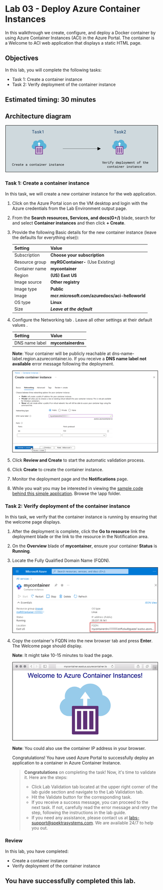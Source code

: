 
# Lab 03 - Deploy Azure Container Instances

In this walkthrough we create, configure, and deploy a Docker container by using Azure Container Instances (ACI) in the Azure Portal. The container is a Welcome to ACI web application that displays a static HTML page. 

## Objectives

In this lab, you will complete the following tasks:

+ Task 1: Create a container instance
+ Task 2: Verify deployment of the container instance

## Estimated timing: 30 minutes

## Architecture diagram

![](../images/az900lab03.PNG) 

### Task 1: Create a container instance

In this task, we will create a new container instance for the web application. 

1. Click on the Azure Portal icon on the VM desktop and login with the Azure credentials from the Lab Environment output page.

2. From the **Search resources, Services, and docs(G+/)** blade, search for and select **Container instances** and then click **+ Create**. 

3. Provide the following Basic details for the new container instance  (leave the defaults for everything else)): 

	| Setting| Value|
	|----|----|
	| Subscription | **Choose your subscription** |
	| Resource group | **myRGContainer-<inject key="DeploymentID" enableCopy="false" />** (Use Existing) |
	| Container name| **mycontainer**|
	| Region | **(US) East US** |
	| Image source| **Other registry**|
	| Image type| **Public**|
	| Image| **mcr.microsoft.com/azuredocs/aci-helloworld**|
	| OS type| **Linux** |
	| Size| ***Leave at the default***|

	
4. Configure the Networking tab . Leave all other settings at their default values .

	| Setting| Value|
	|--|--|
	| DNS name label| **mycontainerdns<inject key="DeploymentID" enableCopy="false" />** |

	**Note**: Your container will be publicly reachable at dns-name-label.region.azurecontainer.io. If you receive a **DNS name label not available** error message following the deployment.

    ![Screenshot of the configuration pane of the create container instances blade, in Azure portal, with the DNS name label entered. ](../images/AZ900-01.png)

5. Click **Review and Create** to start the automatic validation process.

6. Click **Create** to create the container instance. 

7. Monitor the deployment page and the **Notifications** page. 

8. While you wait you may be interested in viewing the [sample code behind this simple application](https://github.com/Azure-Samples/aci-helloworld). Browse the \app folder. 

### Task 2: Verify deployment of the container instance

In this task, we verify that the container instance is running by ensuring that the welcome page displays.

1. After the deployment is complete, click the **Go to resource** link the deployment blade or the link to the resource in the Notification area.

2. On the **Overview** blade of **mycontainer**, ensure your container **Status** is **Running**. 

3. Locate the Fully Qualified Domain Name (FQDN).

   ![Screenshot of the overview pane for the newly created container in Azure portal, with the FQDN highlighted. ](../images/AZ-900-02.png)

2. Copy the container's FQDN into the new browser tab and press **Enter**. The Welcome page should display.

   **Note**: It might take 10-15 minutes to load the page.
 
   ![Screenshot of the ACI welcome message shown in a web browser.](../images/AZ-900-0300.png)
	

   **Note**: You could also use the container IP address in your browser. 

    Congratulations! You have used Azure Portal to successfully deploy an application to a container in Azure Container Instance.

    > **Congratulations** on completing the task! Now, it's time to validate it. Here are the steps:
    > - Click Lab Validation tab located at the upper right corner of the lab guide section and navigate to the Lab Validation tab.
    > - Hit the Validate button for the corresponding task.
    > - If you receive a success message, you can proceed to the next task. If not, carefully read the error message and retry the step, following the instructions in the lab guide.
    > - If you need any assistance, please contact us at labs-support@spektrasystems.com. We are available 24/7 to help you out.
    
### Review
In this lab, you have completed:
- Create a container instance
- Verify deployment of the container instance
  
## You have successfully completed this lab.

